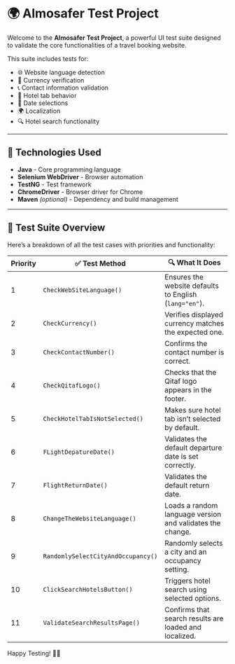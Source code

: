 # 🌍 Almosafer Test Project

Welcome to the **Almosafer Test Project**, a powerful UI test suite designed to validate the core functionalities of a travel booking website.

This suite includes tests for:
- 🌐 Website language detection
- 💱 Currency verification
- 📞 Contact information validation
- 🏨 Hotel tab behavior
- 📅 Date selections
- 🌍 Localization
- 🔍 Hotel search functionality

---

## 🚀 Technologies Used

- **Java** - Core programming language
- **Selenium WebDriver** - Browser automation
- **TestNG** - Test framework
- **ChromeDriver** - Browser driver for Chrome
- **Maven** *(optional)* - Dependency and build management


---

## 🧪 Test Suite Overview

Here’s a breakdown of all the test cases with priorities and functionality:

| Priority | ✅ Test Method                     | 🔍 What It Does |
|----------|------------------------------------|------------------|
| 1        | `CheckWebSiteLanguage()`           | Ensures the website defaults to English (`lang="en"`). |
| 2        | `CheckCurrency()`                  | Verifies displayed currency matches the expected one. |
| 3        | `CheckContactNumber()`             | Confirms the contact number is correct. |
| 4        | `CheckQitafLogo()`                 | Checks that the Qitaf logo appears in the footer. |
| 5        | `CheckHotelTabIsNotSelected()`     | Makes sure hotel tab isn’t selected by default. |
| 6        | `FLightDepatureDate()`             | Validates the default departure date is set correctly. |
| 7        | `FlightReturnDate()`               | Validates the default return date. |
| 8        | `ChangeTheWebsiteLanguage()`       | Loads a random language version and validates the change. |
| 9        | `RandomlySelectCityAndOccupancy()` | Randomly selects a city and an occupancy setting. |
| 10       | `ClickSearchHotelsButton()`        | Triggers hotel search using selected options. |
| 11       | `ValidateSearchResultsPage()`      | Confirms that search results are loaded and localized. |


Happy Testing! 🧪✨
